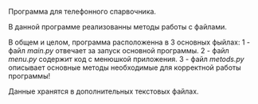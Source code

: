Программа для телефонного спарвочника.

В данной программе реализованны методы работы с файлами.

В общем и целом, программа расположенна в  3 основных фыйлах:
1 - файл *main.py* отвечает за запуск основной программы.
2 - файл *menu.py* содержит код с менюшкой приложения.
3 - файл *metods.py* описывает основные методы необходимые для корректной работы программы!

Данные хранятся в дополнительных текстовых файлах.